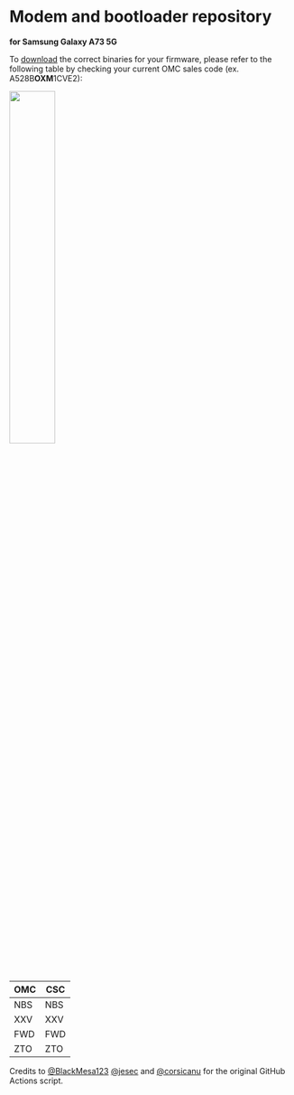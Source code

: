 # Modem and bootloader repository
**for Samsung Galaxy A73 5G**

To [download](https://github.com/nguyenhung9xdev2022/firmware_a73xq/releases) the correct binaries for your firmware, please refer to the following table by checking your current OMC sales code (ex. A528B**OXM**1CVE2):

<img src="readme-res/omc-info.jpg" width="40%"/>

| OMC | CSC |
| --- | --- |
| NBS | NBS |
| XXV | XXV |
| FWD | FWD |
| ZTO | ZTO |

Credits to [@BlackMesa123](https://github.com/BlackMesa123) [@jesec](https://github.com/jesec) and [@corsicanu](https://github.com/corsicanu) for the original GitHub Actions script.
